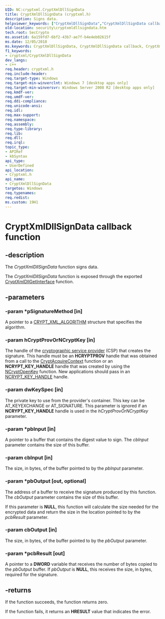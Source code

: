 ```yaml
---
UID: NC:cryptxml.CryptXmlDllSignData
title: CryptXmlDllSignData (cryptxml.h)
description: Signs data.helpviewer_keywords: ["CryptXmlDllSignData","CryptXmlDllSignData callback","CryptXmlDllSignData callback function [Security]","cryptxml/CryptXmlDllSignData","security.cryptxmldllsigndata"]
old-location: security\cryptxmldllsigndata.htm
tech.root: SecCrypto
ms.assetid: 6a159fd7-6bf2-43b7-ae7f-b4e4eb02615f
ms.date: 12/05/2018
ms.keywords: CryptXmlDllSignData, CryptXmlDllSignData callback, CryptXmlDllSignData callback function [Security], cryptxml/CryptXmlDllSignData, security.cryptxmldllsigndata
f1_keywords:
- cryptxml/CryptXmlDllSignData
dev_langs:
- c++
req.header: cryptxml.h
req.include-header: 
req.target-type: Windows
req.target-min-winverclnt: Windows 7 [desktop apps only]
req.target-min-winversvr: Windows Server 2008 R2 [desktop apps only]
req.kmdf-ver: 
req.umdf-ver: 
req.ddi-compliance: 
req.unicode-ansi: 
req.idl: 
req.max-support: 
req.namespace: 
req.assembly: 
req.type-library: 
req.lib: 
req.dll: 
req.irql: 
topic_type:
- APIRef
- kbSyntax
api_type:
- UserDefined
api_location:
- Cryptxml.h
api_name:
- CryptXmlDllSignData
targetos: Windows
req.typenames: 
req.redist: 
ms.custom: 19H1
---
```


# CryptXmlDllSignData callback function


## -description


The <i>CryptXmlDllSignData</i> function signs data.

The <i>CryptXmlDllSignData</i> function is exposed through the exported <a href="https://docs.microsoft.com/windows/desktop/api/cryptxml/nc-cryptxml-cryptxmldllgetinterface">CryptXmlDllGetInterface</a>  function.


## -parameters




### -param *pSignatureMethod [in]

A pointer to a <a href="https://docs.microsoft.com/windows/desktop/api/cryptxml/ns-cryptxml-crypt_xml_algorithm">CRYPT_XML_ALGORITHM</a> structure that specifies the algorithm.


### -param hCryptProvOrNCryptKey [in]

The handle of the <a href="https://docs.microsoft.com/windows/desktop/SecGloss/c-gly">cryptographic service provider</a> (CSP) that creates the signature. This handle must be an <b>HCRYPTPROV</b> handle that was obtained from a call to the <a href="https://docs.microsoft.com/windows/desktop/api/wincrypt/nf-wincrypt-cryptacquirecontexta">CryptAcquireContext</a> function or an <b>NCRYPT_KEY_HANDLE</b> handle that was created by using the <a href="https://docs.microsoft.com/windows/desktop/api/ncrypt/nf-ncrypt-ncryptopenkey">NCryptOpenKey</a> function. New applications should pass in an <a href="https://docs.microsoft.com/windows/desktop/SecCrypto/hcryptprov-or-ncrypt-key-handle">NCRYPT_KEY_HANDLE</a> handle.


### -param dwKeySpec [in]

The private key to use from the provider's container. This key can be AT_KEYEXCHANGE or AT_SIGNATURE. This parameter is ignored if an <b>NCRYPT_KEY_HANDLE</b> handle is used in the <i>hCryptProvOrNCryptKey</i> parameter.


### -param *pbInput [in]

A pointer to a buffer that contains the digest value to sign. The <i>cbInput</i> parameter contains the size of this buffer.


### -param cbInput [in]

The size, in bytes, of the buffer pointed to by the <i>pbInput</i> parameter.


### -param *pbOutput [out, optional]

The address of a buffer to receive the signature produced by this function. The <i>cbOutput</i> parameter contains the size of this buffer.

If this parameter is <b>NULL</b>, this function will calculate the size needed for the encrypted data and return the size in the location pointed to by the <i>pcbResult</i> parameter.


### -param cbOutput [in]

The size, in bytes, of the buffer pointed to by the <i>pbOutput</i> parameter.


### -param *pcbResult [out]

A pointer to a <b>DWORD</b> variable that receives the number of bytes copied to the <i>pbOutput</i> buffer. 
If <i>pbOutput</i> is <b>NULL</b>, this receives the size, in bytes, required for the signature.


## -returns



If the function succeeds, the function returns zero.

If the function fails, it returns an <b>HRESULT</b> value that indicates the error.



